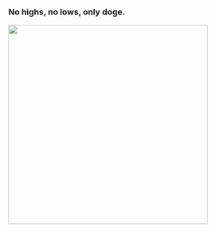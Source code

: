 ### No highs, no lows, only doge.

<img src="https://i.imgur.com/dIviXvJ.jpg" width="400" height="400"/>
